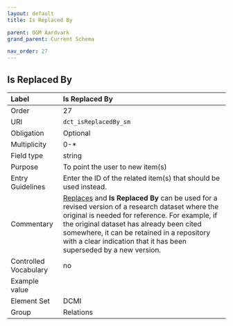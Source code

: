 ```yaml
---
layout: default
title: Is Replaced By

parent: OGM Aardvark
grand_parent: Current Schema

nav_order: 27
---
```


## Is Replaced By

| Label                 | Is Replaced By                                                                                                                                                                                                                                                                                                  |
|:----------------------|:----------------------------------------------------------------------------------------------------------------------------------------------------------------------------------------------------------------------------------------------------------------------------------------------------------------|
| Order           | 27                                                                                                                                                                                                                                                                                                              |
| URI                   | `dct_isReplacedBy_sm`                                                                                                                                                                                                                                                                                           |
| Obligation            | Optional                                                                                                                                                                                                                                                                                                        |
| Multiplicity          | 0-*                                                                                                                                                                                                                                                                                                             |
| Field type            | string                                                                                                                                                                                                                                                                                                          |
| Purpose               | To point the user to new item(s)                                                                                                                                                                                                                                                                                |
| Entry Guidelines      | Enter the ID of the related item(s) that should be used instead.                                                                                                                                                                                                                                                |
| Commentary            | [Replaces](https://opengeometadata.github.io/docs/aardvarkSchema/replaces) and **Is Replaced By** can be used for a revised version of a research dataset where the original is needed for reference. For example, if the original dataset has already been cited somewhere, it can be retained in a repository with a clear indication that it has been superseded by a new version. |
| Controlled Vocabulary | no                                                                                                                                                                                                                                                                                                              |
| Example value         |                                                                                                                                                                                                                                                                                                                 |
| Element Set           | DCMI                                                                                                                                                                                                                                                                                                            |
| Group                 | Relations                                                                                                                                                                                                                                                                                                       |
